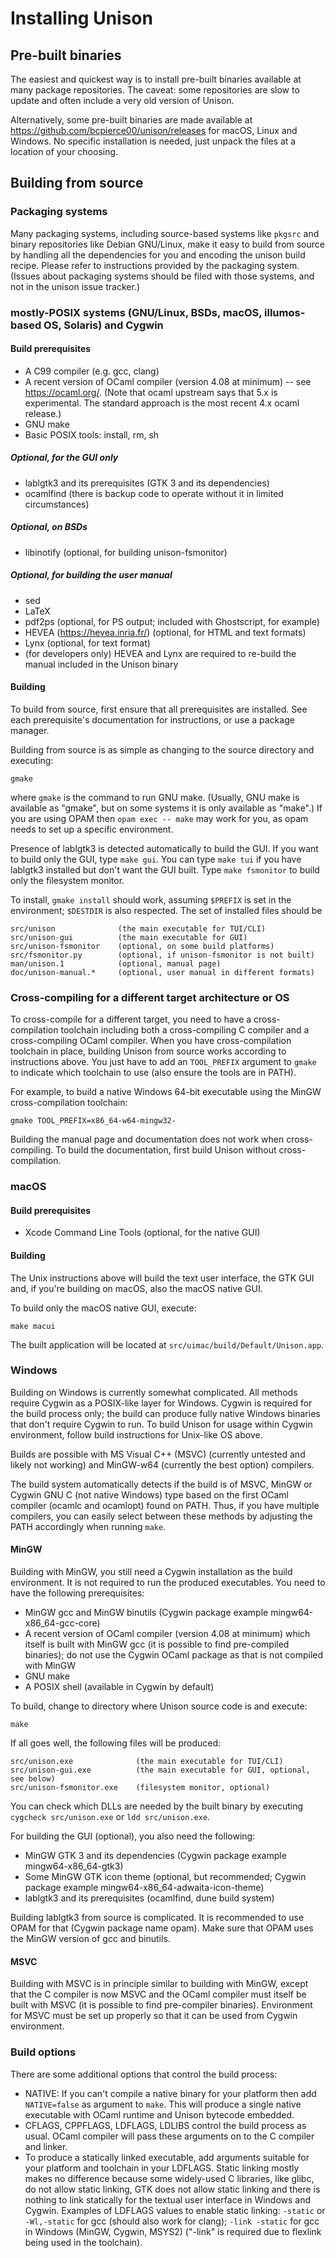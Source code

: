 # Installing Unison

## Pre-built binaries

The easiest and quickest way is to install pre-built binaries available at many
package repositories. The caveat: some repositories are slow to update and
often include a very old version of Unison.

Alternatively, some pre-built binaries are made available at
https://github.com/bcpierce00/unison/releases for macOS, Linux and Windows.
No specific installation is needed, just unpack the files at a location of your
choosing.


## Building from source

### Packaging systems

Many packaging systems, including source-based systems like `pkgsrc`
and binary repositories like Debian GNU/Linux, make it easy to build
from source by handling all the dependencies for you and encoding the
unison build recipe.  Please refer to instructions provided by the
packaging system.  (Issues about packaging systems should be filed
with those systems, and not in the unison issue tracker.)

### mostly-POSIX systems (GNU/Linux, BSDs, macOS, illumos-based OS, Solaris) and Cygwin

#### Build prerequisites

- A C99 compiler (e.g. gcc, clang)
- A recent version of OCaml compiler (version 4.08 at minimum)
  -- see https://ocaml.org/.  (Note that ocaml upstream says that 5.x is
  experimental.  The standard approach is the most recent 4.x ocaml
  release.)
- GNU make
- Basic POSIX tools: install, rm, sh

##### Optional, for the GUI only

- lablgtk3 and its prerequisites (GTK 3 and its dependencies)
- ocamlfind (there is backup code to operate without it in limited circumstances)

##### Optional, on BSDs

- libinotify (optional, for building unison-fsmonitor)

##### Optional, for building the user manual

- sed
- LaTeX
- pdf2ps (optional, for PS output; included with Ghostscript, for example)
- HEVEA (https://hevea.inria.fr/) (optional, for HTML and text formats)
- Lynx (optional, for text format)
- (for developers only) HEVEA and Lynx are required to re-build the manual
  included in the Unison binary

#### Building

To build from source, first ensure that all prerequisites are
installed.  See each prerequisite's documentation for instructions, or
use a package manager.

Building from source is as simple as changing to the source directory
and executing:
```
gmake
```
where `gmake` is the command to run GNU make.  (Usually, GNU make is
available as "gmake", but on some systems it is only available as
"make".)  If you are using OPAM then `opam exec -- make` may work for
you, as opam needs to set up a specific environment.

Presence of lablgtk3 is detected automatically to build the GUI. If you want
to build only the GUI, type `make gui`. You can type `make tui` if you have
lablgtk3 installed but don't want the GUI built. Type `make fsmonitor` to build
only the filesystem monitor.

To install, `gmake install` should work, assuming `$PREFIX` is set
in the environment; `$DESTDIR` is also respected.  The set of
installed files should be
```
src/unison              (the main executable for TUI/CLI)
src/unison-gui          (the main executable for GUI)
src/unison-fsmonitor    (optional, on some build platforms)
src/fsmonitor.py        (optional, if unison-fsmonitor is not built)
man/unison.1            (optional, manual page)
doc/unison-manual.*     (optional, user manual in different formats)
```

### Cross-compiling for a different target architecture or OS

To cross-compile for a different target, you need to have a cross-compilation
toolchain including both a cross-compiling C compiler and a cross-compiling
OCaml compiler. When you have cross-compilation toolchain in place, building
Unison from source works according to instructions above. You just have to add
an `TOOL_PREFIX` argument to `gmake` to indicate which toolchain to use (also
ensure the tools are in PATH).

For example, to build a native Windows 64-bit executable using the MinGW
cross-compilation toolchain:
```
gmake TOOL_PREFIX=x86_64-w64-mingw32-
```

Building the manual page and documentation does not work when cross-compiling.
To build the documentation, first build Unison without cross-compilation.


### macOS

#### Build prerequisites

- Xcode Command Line Tools (optional, for the native GUI)

#### Building

The Unix instructions above will build the text user interface, the GTK GUI
and, if you're building on macOS, also the macOS native GUI.

To build only the macOS native GUI, execute:
```
make macui
```

The built application will be located at `src/uimac/build/Default/Unison.app`.


### Windows

Building on Windows is currently somewhat complicated. All methods require
Cygwin as a POSIX-like layer for Windows. Cygwin is required for the build
process only; the build can produce fully native Windows binaries that don't
require Cygwin to run. To build Unison for usage within Cygwin environment,
follow build instructions for Unix-like OS above.

Builds are possible with MS Visual C++ (MSVC) (currently untested and likely
not working) and MinGW-w64 (currently the best option) compilers.

The build system automatically detects if the build is of MSVC, MinGW or Cygwin
GNU C (not native Windows) type based on the first OCaml compiler (ocamlc and
ocamlopt) found on PATH. Thus, if you have multiple compilers, you can easily
select between these methods by adjusting the PATH accordingly when running
`make`.

#### MinGW

Building with MinGW, you still need a Cygwin installation as the build
environment. It is not required to run the produced executables. You need to
have the following prerequisites:

- MinGW gcc and MinGW binutils (Cygwin package example mingw64-x86_64-gcc-core)
- A recent version of OCaml compiler (version 4.08 at minimum) which itself is
  built with MinGW gcc (it is possible to find pre-compiled binaries); do not
  use the Cygwin OCaml package as that is not compiled with MinGW
- GNU make
- A POSIX shell (available in Cygwin by default)

To build, change to directory where Unison source code is and execute:
```
make
```

If all goes well, the following files will be produced:
```
src/unison.exe              (the main executable for TUI/CLI)
src/unison-gui.exe          (the main executable for GUI, optional, see below)
src/unison-fsmonitor.exe    (filesystem monitor, optional)
```

You can check which DLLs are needed by the built binary by executing
`cygcheck src/unison.exe` or `ldd src/unison.exe`.

For building the GUI (optional), you also need the following:

- MinGW GTK 3 and its dependencies (Cygwin package example mingw64-x86_64-gtk3)
- Some MinGW GTK icon theme (optional, but recommended; Cygwin package example
  mingw64-x86_64-adwaita-icon-theme)
- lablgtk3 and its prerequisites (ocamlfind, dune build system)

Building lablgtk3 from source is complicated. It is recommended to use OPAM for
that (Cygwin package name opam). Make sure that OPAM uses the MinGW version of
gcc and binutils.

#### MSVC

Building with MSVC is in principle similar to building with MinGW, except that
the C compiler is now MSVC and the OCaml compiler must itself be built with
MSVC (it is possible to find pre-compiler binaries). Environment for MSVC must
be set up properly so that it can be used from Cygwin environment.


### Build options

There are some additional options that control the build process:

- NATIVE: If you can't compile a native binary for your platform then add
  `NATIVE=false` as argument to `make`. This will produce a single native
  executable with OCaml runtime and Unison bytecode embedded.
- CFLAGS, CPPFLAGS, LDFLAGS, LDLIBS control the build process as usual.
  OCaml compiler will pass these arguments on to the C compiler and linker.
- To produce a statically linked executable, add arguments suitable for your
  platform and toolchain in your LDFLAGS. Static linking mostly makes no
  difference because some widely-used C libraries, like glibc, do not allow
  static linking, GTK does not allow static linking and there is nothing to
  link statically for the textual user interface in Windows and Cygwin.
  Examples of LDFLAGS values to enable static linking:
    `-static` or `-Wl,-static` for gcc (should also work for clang);
    `-link -static` for gcc in Windows (MinGW, Cygwin, MSYS2) ("-link" is
    required due to flexlink being used in the toolchain).
